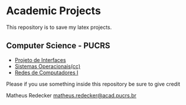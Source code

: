 # Academic Projects

This repository is to save my latex projects.

## Computer Science - PUCRS

- [Projeto de Interfaces](interface) 
- [Sistemas Operacionais(cc)](sisop)
- [Redes de Computadores I](redesI)

Please if you use something inside this repository be sure to give credit

Matheus Redecker
matheus.redecker@acad.pucrs.br

